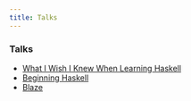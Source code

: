```yaml
---
title: Talks
---
```


### Talks

* [What I Wish I Knew When Learning Haskell](http://dev.stephendiehl.com/hask/)
* [Beginning Haskell](http://dev.stephendiehl.com/begin/)
* [Blaze](https://speakerdeck.com/sdiehl/blaze-next-generation-numpy)
